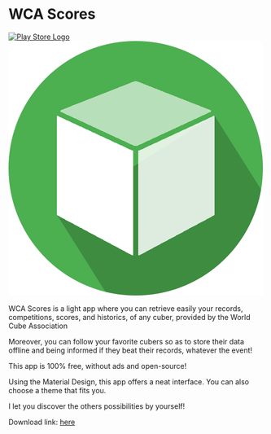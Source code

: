 # WCA Scores

[![Play Store Logo](https://play.google.com/intl/en_us/badges/images/generic/en_badge_web_generic.png)](https://play.google.com/store/apps/details?id=com.adrastel.niviel)
[![Play Store Logo](logo.png)](https://play.google.com/store/apps/details?id=com.adrastel.niviel)

WCA Scores is a light app where you can retrieve easily your records, competitions, scores, and historics, of any cuber, provided by the World Cube Association

Moreover, you can follow your favorite cubers so as to store their data offline and being informed if they beat their records, whatever the event!

This app is 100% free, without ads and open-source!

Using the Material Design, this app offers a neat interface. You can also choose a theme that fits you.

I let you discover the others possibilities by yourself!

Download link: [here](https://play.google.com/store/apps/details?id=com.adrastel.niviel)

